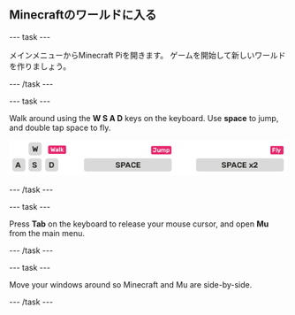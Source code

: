 ## Minecraftのワールドに入る

\--- task \---

メインメニューからMinecraft Piを開きます。 ゲームを開始して新しいワールドを作りましょう。

\--- /task \---

\--- task \---

Walk around using the **W S A D** keys on the keyboard. Use **space** to jump, and double tap space to fly.

![](images/minecraft-keys.png)

\--- /task \---

\--- task \---

Press **Tab** on the keyboard to release your mouse cursor, and open **Mu** from the main menu.

\--- /task \---

\--- task \---

Move your windows around so Minecraft and Mu are side-by-side.

\--- /task \---